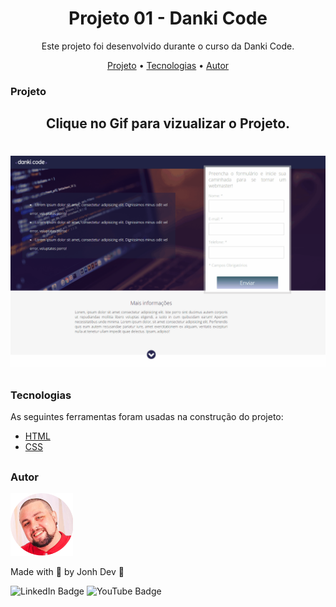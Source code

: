 <h1 align="center">Projeto 01 - Danki Code</h1>

<p align="center">Este projeto foi desenvolvido durante o curso da Danki Code.</p>

<p align="center">
 <a href="#projeto">Projeto</a> •
 <a href="#tecnologias">Tecnologias</a> •
 <a href="#autor">Autor</a>
</p>


### Projeto
<h2 align="center">
  Clique no Gif para vizualizar o Projeto.
</h2>

<h1 align="center">
  
  <a href="https://jonh-dev.github.io/projeto-danki001" target="_blank"><img src="./github/Projeto 01.gif" target="_blank"></a>
 
</h1>

### Tecnologias

As seguintes ferramentas foram usadas na construção do projeto:

- [HTML](https://www.w3schools.com/html/)
- [CSS](https://www.w3schools.com/css/)


##

### Autor

<img alt="Jonh-Dev" title="Jonh-Dev" src="./github/avatar.png" height="100" width="100"/>

Made with 💜 by Jonh Dev 👋

![LinkedIn Badge](https://img.shields.io/badge/-LINKEDIN-blue?style=flat-square&logo=Linkedin&logoColor=white&link="https://www.linkedin.com/in/jo%C3%A3o-carlos-schwab-zanardi-752591213/)
![YouTube Badge](https://img.shields.io/badge/-YOUTUBE-EF1A19?style=flat-square&logo=YouTube&logoColor=white&link=https://www.youtube.com/channel/UCV3Nucywtqi6iSM5PsX9SQA)
